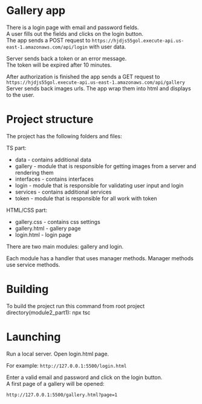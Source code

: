 # Gallery app

There is a login page with email and password fields.  
A user fills out the fields and clicks on the login button.  
The app sends a POST request to ```https://hjdjs55gol.execute-api.us-east-1.amazonaws.com/api/login```
with user data.

Server sends back a token or an error message.  
The token will be expired after 10 minutes.

After authorization is finished the app sends a GET request to ```https://hjdjs55gol.execute-api.us-east-1.amazonaws.com/api/gallery```  
Server sends back images urls. The app wrap them into html and displays to the user.

# Project structure

The project has the following folders and files:

TS part:

- data - contains additional data
- gallery - module that is responsible for getting images from a server and rendering them
- interfaces - contains interfaces
- login - module that is responsible for validating user input and login
- services - contains additional services
- token - module that is responsible for all work with token

HTML/CSS part:
  - gallery.css - contains css settings
  - gallery.html - gallery page
  - login.html - login page

There are two main modules: gallery and login.

Each module has a handler that uses manager methods.
Manager methods use service methods.

# Building

To build the project run this command from root project directory(module2_part1): npx tsc

# Launching

Run a local server.
Open login.html page.

For example:
```http://127.0.0.1:5500/login.html```

Enter a valid email and password and click on the login button.  
A first page of a gallery will be opened:

```http://127.0.0.1:5500/gallery.html?page=1```